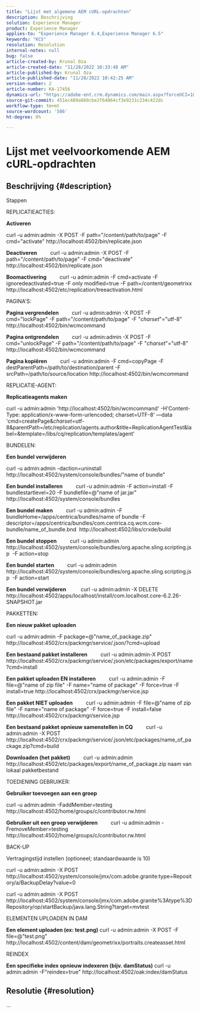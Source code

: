 ```yaml
---
title: "Lijst met algemene AEM cURL-opdrachten"
description: Beschrijving
solution: Experience Manager
product: Experience Manager
applies-to: "Experience Manager 6.4,Experience Manager 6.5"
keywords: "KCS"
resolution: Resolution
internal-notes: null
bug: false
article-created-by: Krunal Oza
article-created-date: "11/28/2022 10:33:48 AM"
article-published-by: Krunal Oza
article-published-date: "11/28/2022 10:42:25 AM"
version-number: 2
article-number: KA-17456
dynamics-url: "https://adobe-ent.crm.dynamics.com/main.aspx?forceUCI=1&pagetype=entityrecord&etn=knowledgearticle&id=e32c0f20-086f-ed11-9561-6045bd006079"
source-git-commit: 451ec489a660cbe2f64864cf3e9231c234c422dc
workflow-type: tm+mt
source-wordcount: '586'
ht-degree: 0%

---
```


# Lijst met veelvoorkomende AEM cURL-opdrachten

## Beschrijving {#description}


Stappen

REPLICATIEACTIES:

<b>Activeren</b>

curl -u admin:admin -X POST -F path=&quot;/content/path/to/page&quot; -F cmd=&quot;activate&quot; http://localhost:4502/bin/replicate.json

<b>Deactiveren</b>
        curl -u admin:admin -X POST -F path=&quot;/content/path/to/page&quot; -F cmd=&quot;deactivate&quot; http://localhost:4502/bin/replicate.json

<b>Boomactivering</b>
        curl -u admin:admin -F cmd=activate -F ignoredeactivated=true -F only modified=true -F path=/content/geometrixx http://localhost:4502/etc/replication/treeactivation.html

PAGINA&#39;S:

<b>Pagina vergrendelen</b>
        curl -u admin:admin -X POST -F cmd=&quot;lockPage&quot; -F path=&quot;/content/path/to/page&quot; -F &quot;_charset_&quot;=&quot;utf-8&quot; http://localhost:4502/bin/wcmcommand

<b>Pagina ontgrendelen</b>
        curl -u admin:admin -X POST -F cmd=&quot;unlockPage&quot; -F path=&quot;/content/path/to/page&quot; -F &quot;_charset_&quot;=&quot;utf-8&quot; http://localhost:4502/bin/wcmcommand

<b>Pagina kopiëren</b>
        curl -u admin:admin -F cmd=copyPage -F destParentPath=/path/to/destination/parent -F srcPath=/path/to/source/location http://localhost:4502/bin/wcmcommand

REPLICATIE-AGENT:

<b>Replicatieagents maken</b>

curl -u admin:admin &#39;http://localhost:4502/bin/wcmcommand&#39; -H&#39;Content-Type: application/x-www-form-urlencoded; charset=UTF-8&#39; —data &#39;cmd=createPage&amp;_charset_=utf-8&amp;parentPath=/etc/replication/agents.author&amp;title=ReplicationAgentTest&amp;label=&amp;template=/libs/cq/replication/templates/agent&#39;

BUNDELEN:

<b>Een bundel verwijderen</b>

curl -u admin:admin -daction=uninstall http://localhost:4502/system/console/bundles/&quot;name of bundle&quot;

<b>Een bundel installeren</b>
        curl -u admin:admin -F action=install -F bundlestartlevel=20 -F bundlefile=@&quot;name of jar.jar&quot; http://localhost:4502/system/console/bundles

<b>Een bundel maken</b>
        curl -u admin:admin -F bundleHome=/apps/centrica/bundles/name of bundle -F descriptor=/apps/centrica/bundles/com.centrica.cq.wcm.core-bundle/name_of_bundle.bnd  http://localhost:4502/libs/crxde/build

<b>Een bundel stoppen</b>
        curl -u admin:admin http://localhost:4502/system/console/bundles/org.apache.sling.scripting.jsp  -F action=stop

<b>Een bundel starten</b>
        curl -u admin:admin http://localhost:4502/system/console/bundles/org.apache.sling.scripting.jsp  -F action=start

<b>Een bundel verwijderen</b>
         curl -u admin:admin -X DELETE http://localhost:4502/apps/localhost/install/com.localhost.core-6.2.26-SNAPSHOT.jar

PAKKETTEN:

<b>Een nieuw pakket uploaden</b>

curl -u admin:admin -F package=@&quot;name_of_package.zip&quot; http://localhost:4502/crx/packmgr/service/.json/?cmd=upload

<b>Een bestaand pakket installeren</b>
        curl -u admin:admin-X POST http://localhost:4502/crx/packmgr/service/.json/etc/packages/export/name?cmd=install

<b>Een pakket uploaden EN installeren</b>
        curl -u admin:admin -F file=@&quot;name of zip file&quot; -F name=&quot;name of package&quot; -F force=true -F install=true http://localhost:4502/crx/packmgr/service.jsp

<b>Een pakket NIET uploaden</b>
        curl -u admin:admin -F file=@&quot;name of zip file&quot; -F name=&quot;name of package&quot; -F force=true -F install=false http://localhost:4502/crx/packmgr/service.jsp

<b>Een bestaand pakket opnieuw samenstellen in CQ</b>
        curl -u admin:admin -X POST http://localhost:4502/crx/packmgr/service/.json/etc/packages/name_of_package.zip?cmd=build

<b>Downloaden (het pakket)</b>
        curl -u admin:admin http://localhost:4502/etc/packages/export/name_of_package.zip naam van lokaal pakketbestand

TOEDIENING GEBRUIKER:

<b>Gebruiker toevoegen aan een groep</b>

curl -u admin:admin -FaddMember=testing http://localhost:4502/home/groups/c/contributor.rw.html

<b>Gebruiker uit een groep verwijderen</b>
        curl -u admin:admin -FremoveMember=testing http://localhost:4502/home/groups/c/contributor.rw.html

BACK-UP

Vertragingstijd instellen (optioneel; standaardwaarde is 10)

curl -u admin:admin -X POST http://localhost:4502/system/console/jmx/com.adobe.granite:type=Repository/a/BackupDelay?value=0

curl -u admin:admin -X POST http://localhost:4502/system/console/jmx/com.adobe.granite%3Atype%3DRepository/op/startBackup/java.lang.String?target=mvtest

ELEMENTEN UPLOADEN IN DAM

<b>Een element uploaden (ex: test.png)</b>
curl -u admin:admin -X POST -F file=@&quot;test.png&quot; http://localhost:4502/content/dam/geometrixx/portraits.createasset.html

REINDEX

<b>Een specifieke index opnieuw indexeren (bijv. damStatus)</b>
curl -u admin:admin -F&quot;reindex=true&quot; http://localhost:4502/oak:index/damStatus


## Resolutie {#resolution}


...
